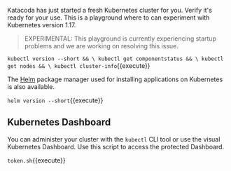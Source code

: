 Katacoda has just started a fresh Kubernetes cluster for you. Verify it's ready for your use. This is a playground where to can experiment with Kubernetes version 1.17.

> EXPERIMENTAL: This playground is currently experiencing startup problems and we are working on resolving this issue.

`kubectl version --short && \
kubectl get componentstatus && \
kubectl get nodes && \
kubectl cluster-info`{{execute}}

The [Helm](https://helm.sh/) package manager used for installing applications on Kubernetes is also available.

`helm version --short`{{execute}}

## Kubernetes Dashboard ##

You can administer your cluster with the `kubectl` CLI tool or use the visual Kubernetes Dashboard. Use this script to access the protected Dashboard.

`token.sh`{{execute}}